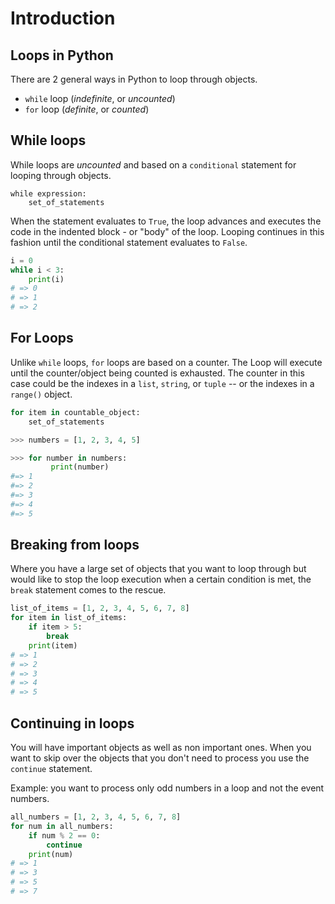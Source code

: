 # Introduction

## Loops in Python

There are 2 general ways in Python to loop through objects.

- `while` loop (_indefinite_, or _uncounted_)
- `for` loop (_definite_, or _counted_)

## While loops

While loops are _uncounted_ and based on a `conditional` statement for looping through objects.

```
while expression:
    set_of_statements
```

When the statement evaluates to `True`, the loop advances and executes the code in the indented block - or "body" of the loop. Looping continues in this fashion until the conditional statement evaluates to `False`.

```python
i = 0
while i < 3:
    print(i)
# => 0
# => 1
# => 2
```

## For Loops

Unlike `while` loops, `for` loops are based on a counter. The Loop will execute until the counter/object being counted is exhausted. The counter in this case could be the indexes in a `list`, `string`, or `tuple` -- or the indexes in a `range()` object.

```python
for item in countable_object:
    set_of_statements
```

```python
>>> numbers = [1, 2, 3, 4, 5]

>>> for number in numbers:
         print(number)
#=> 1
#=> 2
#=> 3
#=> 4
#=> 5
```

## Breaking from loops

Where you have a large set of objects that you want to loop through but would like to stop the loop execution when a certain condition is met, the `break` statement comes to the rescue.

```python
list_of_items = [1, 2, 3, 4, 5, 6, 7, 8]
for item in list_of_items:
    if item > 5:
        break
    print(item)
# => 1
# => 2
# => 3
# => 4
# => 5
```

## Continuing in loops

You will have important objects as well as non important ones. When you want to skip over the objects that you don't need to process you use the `continue` statement.

Example: you want to process only odd numbers in a loop and not the event numbers.

```python
all_numbers = [1, 2, 3, 4, 5, 6, 7, 8]
for num in all_numbers:
    if num % 2 == 0:
        continue
    print(num)
# => 1
# => 3
# => 5
# => 7
```
